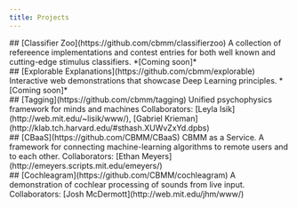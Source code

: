 ```yaml
---
title: Projects
---
```


<div class="plaque">
## [Classifier Zoo](https://github.com/cbmm/classifierzoo)
A collection of refereence implementations and contest entries for both well known and cutting-edge stimulus classifiers.
 *[Coming soon]* <!-- [Read more >>](https://github.com/cbmm/classifierzoo) -->
</div>

<div class="plaque">
## [Explorable Explanations](https://github.com/cbmm/explorable)
Interactive web demonstrations that showcase Deep Learning principles.
 *[Coming soon]*<!-- [Read more >>](https://github.com/cbmm/explorable) -->
</div>

<div class="plaque">
## [Tagging](https://github.com/cbmm/tagging)
Unified psychophysics framework for minds and machines
Collaborators: [Leyla Isik](http://web.mit.edu/~lisik/www/), [Gabriel Krieman](http://klab.tch.harvard.edu/#sthash.XUWvZxYd.dpbs)
</div>

<div class="plaque">
## [CBaaS](https://github.com/CBMM/CBaaS)
CBMM as a Service. A framework for connecting machine-learning algorithms to remote users and to each other.
Collaborators: [Ethan Meyers](http://emeyers.scripts.mit.edu/emeyers/)
</div>

<div class="plaque">
## [Cochleagram](https://github.com/CBMM/cochleagram)
A demonstration of cochlear processing of sounds from live input.
Collaborators: [Josh McDermott](http://web.mit.edu/jhm/www/)
</div>
